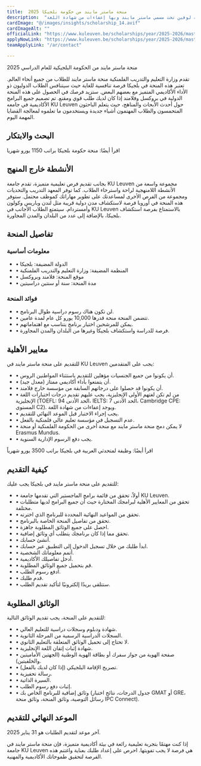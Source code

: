 ```yaml
---
title:  منحة ماستر مايند من حكومة بلجيكا 2025 
description:  "منحة ممولة بالكامل من الحكومة البلجيكية مقدمة في جامعة لوفين تحت مسمي ماستر مايند وبها إعفاءات من شهادة اللغة" 
cardImage: "@/images/insights/scholarship_14.avif" 
cardImageAlt: "" 
officialLink: "https://www.kuleuven.be/scholarships/year/2025-2026/master-mind-scholarship" 
applyNowLink: "https://www.kuleuven.be/scholarships/year/2025-2026/master-mind-scholarship" 
teamApplyLink: "/ar/contact"

---
```


منحة ماستر مايند من الحكومة البلجيكية للعام الدراسي 2025

تقدم وزارة التعليم والتدريب الفلمنكية منحة ماستر مايند للطلاب من جميع أنحاء العالم. تعتبر هذه المنحة في بلجيكا فرصة تنافسية للغاية حيث سيتنافس الطلاب الدوليون ذو الأداء الأكاديمي المتميز مع بعضهم البعض. ستزيد فرصك في الحصول على هذه المنحة الدولية في بروكسل وفلامند إذا كان لديك طلب قوي ومقنع. تم تصميم جميع البرامج الأكاديمية في جامعه KU Leuven حول أحدث الأبحاث والمناهج، حيث يتعلم الباحثون المتحمسون والطلاب المهتمون أشياء جديدة ويستخدمون ما تعلموه لمعالجة القضايا المهمة اليوم.

## البحث والابتكار

اقرأ أيضًا: منحة حكومة بلجيكا براتب 1150 يورو شهريا

## الأنشطة خارج المنهج

بجانب تقديم فرص تعليمية متميزة، تقدم جامعة KU Leuven مجموعة واسعة من الأنشطة اللامنهجية لراحة واسترخاء الطلاب. كما توفر المعهد التدريب والتحديات ومجموعة من الفرص الأخرى لمساعدتك على تطوير مهاراتك كموظف محتمل. ستوفر هذه المنحة في أوروبا فرصة لاستكشاف مدن دولية قريبة مثل لندن وباريس وكولون وأمستردام. سيتمتع الطلاب الأجانب في KU Leuven بالاستمتاع بفرصة استكشاف بلجيكا، بالإضافة إلى عدد من البلدان والمدن المجاورة.

## تفاصيل المنحة

### معلومات أساسية

- • الدولة المضيفة: بلجيكا
- • المنظمة المضيفة: وزارة التعليم والتدريب الفلمنكية
- • موقع المنحة: فلامند وبروكسل
- • مدة المنحة: سنة أو سنتين دراسيتين

### فوائد المنحة

- • لن تكون هناك رسوم دراسية طوال البرنامج.
- • تتضمن المنحة منحة قدرها 10,000 يورو كل عام لمدة عامين.
- • يمكن للمرشحين اختيار برنامج يتناسب مع اهتماماتهم.
- • فرصة للدراسة واستكشاف بلجيكا وغيرها من البلدان والمدن المجاورة.

## معايير الأهلية

للتقديم على منحة ماستر مايند في KU Leuven يجب على المتقدمين:

- • أن يكونوا من جميع الجنسيات مؤهلين للتقديم باستثناء المواطنين الروس.
- • أن يتمتعوا بأداء أكاديمي ممتاز (معدل جيد).
- • أن يكونوا قد حصلوا على درجاتهم السابقة من مؤسسة خارج فلامند.
- • من لم تكن لغتهم الأولى الإنجليزية، يجب عليهم تقديم درجات اختبارات اللغة الإنجليزية (TOEFL: الحد الأدنى 94، IELTS: الحد الأدنى 7، Cambridge CPE: المستوى C2). ويوجد إعفاءات من شهادة اللغة.
- • يجب إجراء الاختبار قبل الموعد النهائي للتقديم.
- • عدم التسجيل في مؤسسة تعليم عالي فلمنكية بالفعل.
- • لا يمكن دمج منحة ماستر مايند مع منحة أخرى من الحكومة الفلمنكية أو منحة Erasmus Mundus.
- • يجب دفع الرسوم الإدارية السنوية.

اقرأ أيضًا: وظيفة لمتحدثي العربية في بلجيكا براتب 3500 يورو شهرياً

## كيفية التقديم

للتقديم على منحة ماستر مايند في بلجيكا يجب عليك:

- • أولاً، تحقق من قائمة برامج الماجستير التي تقدمها جامعة KU Leuven.
- • تحقق من المعايير الأهلية لبرامجك المختارة حيث أن جميع البرامج لديها متطلبات مختلفة.
- • تحقق من المواعيد النهائية المحددة للبرنامج الذي اخترته.
- • تحقق من تفاصيل المنحة الخاصة بالبرنامج.
- • احصل على جميع الوثائق المطلوبة جاهزة.
- • تحقق مما إذا كان برنامجك يتطلب أي وثائق إضافية.
- • أنشئ حسابك.
- • ابدأ طلبك من خلال تسجيل الدخول إلى التطبيق عبر حسابك.
- • أتمم معلوماتك الشخصية.
- • أدخل تفاصيلك الأكاديمية.
- • قم بتحميل جميع الوثائق المطلوبة.
- • ادفع رسوم الطلب.
- • قدم طلبك.
- • ستتلقى بريدًا إلكترونيًا لتأكيد تقديم الطلب.

## الوثائق المطلوبة

للتقديم على المنحة، يجب تقديم الوثائق التالية:

- • شهادة ودبلوم وسجلات دراسية للتعليم العالي.
- • السجلات الدراسية الرسمية من المرحلة الثانوية.
- • لا تحتاج إلى تحميل الوثائق المتعلقة بالتعليم الثانوي.
- • شهادة إثبات إتقان اللغة الإنجليزية.
- • صفحة الهوية من جواز سفرك أو بطاقة الهوية الوطنية (الجهتين الأماميتين والخلفيتين).
- • تصريح الإقامة البلجيكي (إذا كان لديك بالفعل).
- • رسالة تحفيزية.
- • السيرة الذاتية.
- • إثبات دفع رسوم الطلب.
- • وثائق إضافية للبرنامج الخاص بك (جدول الدرجات، نتائج اختبار GMAT أو GRE، رسائل التوصية، وثائق المنحة، وثائق منحة IPC Connect).

## الموعد النهائي للتقديم

آخر موعد لتقديم الطلبات هو 31 يناير 2025.

إذا كنت مهتمًا بتجربة تعليمية رائعة في بيئة أكاديمية متميزة، فإن منحة ماستر مايند في جامعة KU Leuven هي فرصة لا يجب تفويتها. احرص على إعداد طلبك بعناية واغتنم هذه الفرصة لتحقيق طموحاتك الأكاديمية والمهنية.

